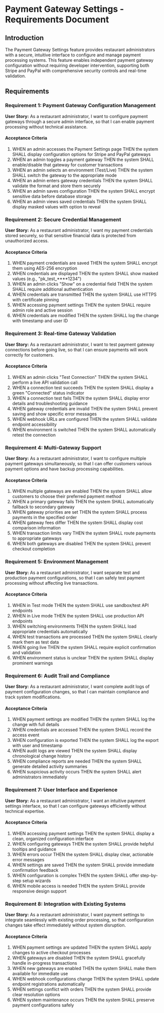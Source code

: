 # Payment Gateway Settings - Requirements Document

## Introduction

The Payment Gateway Settings feature provides restaurant administrators with a secure, intuitive interface to configure and manage payment processing systems. This feature enables independent payment gateway configuration without requiring developer intervention, supporting both Stripe and PayPal with comprehensive security controls and real-time validation.

## Requirements

### Requirement 1: Payment Gateway Configuration Management

**User Story:** As a restaurant administrator, I want to configure payment gateways through a secure admin interface, so that I can enable payment processing without technical assistance.

#### Acceptance Criteria

1. WHEN an admin accesses the Payment Settings page THEN the system SHALL display configuration options for Stripe and PayPal gateways
2. WHEN an admin toggles a payment gateway THEN the system SHALL enable/disable that gateway for customer transactions
3. WHEN an admin selects an environment (Test/Live) THEN the system SHALL switch the gateway to the appropriate mode
4. WHEN an admin enters gateway credentials THEN the system SHALL validate the format and store them securely
5. WHEN an admin saves configuration THEN the system SHALL encrypt sensitive data before database storage
6. WHEN an admin views saved credentials THEN the system SHALL display masked values with option to reveal

### Requirement 2: Secure Credential Management

**User Story:** As a restaurant administrator, I want my payment credentials stored securely, so that sensitive financial data is protected from unauthorized access.

#### Acceptance Criteria

1. WHEN payment credentials are saved THEN the system SHALL encrypt them using AES-256 encryption
2. WHEN credentials are displayed THEN the system SHALL show masked values (e.g., "pk_test_****1234")
3. WHEN an admin clicks "Show" on a credential field THEN the system SHALL require additional authentication
4. WHEN credentials are transmitted THEN the system SHALL use HTTPS with certificate pinning
5. WHEN accessing payment settings THEN the system SHALL require admin role and active session
6. WHEN credentials are modified THEN the system SHALL log the change with timestamp and user ID

### Requirement 3: Real-time Gateway Validation

**User Story:** As a restaurant administrator, I want to test payment gateway connections before going live, so that I can ensure payments will work correctly for customers.

#### Acceptance Criteria

1. WHEN an admin clicks "Test Connection" THEN the system SHALL perform a live API validation call
2. WHEN a connection test succeeds THEN the system SHALL display a green "Connected" status indicator
3. WHEN a connection test fails THEN the system SHALL display error details and troubleshooting guidance
4. WHEN gateway credentials are invalid THEN the system SHALL prevent saving and show specific error messages
5. WHEN webhook URLs are configured THEN the system SHALL validate endpoint accessibility
6. WHEN environment is switched THEN the system SHALL automatically retest the connection

### Requirement 4: Multi-Gateway Support

**User Story:** As a restaurant administrator, I want to configure multiple payment gateways simultaneously, so that I can offer customers various payment options and have backup processing capabilities.

#### Acceptance Criteria

1. WHEN multiple gateways are enabled THEN the system SHALL allow customers to choose their preferred payment method
2. WHEN a primary gateway fails THEN the system SHALL automatically fallback to secondary gateway
3. WHEN gateway priorities are set THEN the system SHALL process payments in the specified order
4. WHEN gateway fees differ THEN the system SHALL display cost comparison information
5. WHEN transaction limits vary THEN the system SHALL route payments to appropriate gateways
6. WHEN both gateways are disabled THEN the system SHALL prevent checkout completion

### Requirement 5: Environment Management

**User Story:** As a restaurant administrator, I want separate test and production payment configurations, so that I can safely test payment processing without affecting live transactions.

#### Acceptance Criteria

1. WHEN in Test mode THEN the system SHALL use sandbox/test API endpoints
2. WHEN in Live mode THEN the system SHALL use production API endpoints
3. WHEN switching environments THEN the system SHALL load appropriate credentials automatically
4. WHEN test transactions are processed THEN the system SHALL clearly mark them as test data
5. WHEN going live THEN the system SHALL require explicit confirmation and validation
6. WHEN environment status is unclear THEN the system SHALL display prominent warnings

### Requirement 6: Audit Trail and Compliance

**User Story:** As a restaurant administrator, I want complete audit logs of payment configuration changes, so that I can maintain compliance and track system modifications.

#### Acceptance Criteria

1. WHEN payment settings are modified THEN the system SHALL log the change with full details
2. WHEN credentials are accessed THEN the system SHALL record the access event
3. WHEN configuration is exported THEN the system SHALL log the export with user and timestamp
4. WHEN audit logs are viewed THEN the system SHALL display chronological change history
5. WHEN compliance reports are needed THEN the system SHALL generate detailed activity summaries
6. WHEN suspicious activity occurs THEN the system SHALL alert administrators immediately

### Requirement 7: User Interface and Experience

**User Story:** As a restaurant administrator, I want an intuitive payment settings interface, so that I can configure gateways efficiently without technical expertise.

#### Acceptance Criteria

1. WHEN accessing payment settings THEN the system SHALL display a clean, organized configuration interface
2. WHEN configuring gateways THEN the system SHALL provide helpful tooltips and guidance
3. WHEN errors occur THEN the system SHALL display clear, actionable error messages
4. WHEN settings are saved THEN the system SHALL provide immediate confirmation feedback
5. WHEN configuration is complex THEN the system SHALL offer step-by-step setup wizards
6. WHEN mobile access is needed THEN the system SHALL provide responsive design support

### Requirement 8: Integration with Existing Systems

**User Story:** As a restaurant administrator, I want payment settings to integrate seamlessly with existing order processing, so that configuration changes take effect immediately without system disruption.

#### Acceptance Criteria

1. WHEN payment settings are updated THEN the system SHALL apply changes to active checkout processes
2. WHEN gateways are disabled THEN the system SHALL gracefully handle in-progress transactions
3. WHEN new gateways are enabled THEN the system SHALL make them available for immediate use
4. WHEN webhook configurations change THEN the system SHALL update endpoint registrations automatically
5. WHEN settings conflict with orders THEN the system SHALL provide clear resolution options
6. WHEN system maintenance occurs THEN the system SHALL preserve payment configurations safely